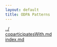 ```yaml
---
layout: default
title: ODPA Patterns
---
```

  
[../](../)  
[coparticipatesWith.md](./coparticipatesWith.md)  
[index.md](./index.md)  
